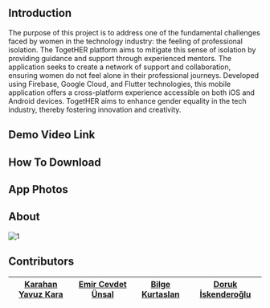 
## Introduction
The purpose of this project is to address one of the fundamental challenges faced by women in the technology industry: the feeling of professional isolation. The TogetHER platform aims to mitigate this sense of isolation by providing guidance and support through experienced mentors. The application seeks to create a network of support and collaboration, ensuring women do not feel alone in their professional journeys. Developed using Firebase, Google Cloud, and Flutter technologies, this mobile application offers a cross-platform experience accessible on both iOS and Android devices. TogetHER aims to enhance gender equality in the tech industry, thereby fostering innovation and creativity.

## Demo Video Link

## How To Download

## App Photos

## About
![1](https://github.com/emircevdet/SC-Project/assets/145847994/272f2b13-81c6-478f-8cfb-70cc686847a7)


## Contributors
|[Karahan Yavuz Kara](https://github.com/karahanyavuzkara)|[Emir Cevdet Ünsal](https://github.com/emircevdet)| [Bilge Kurtaslan](https://github.com/wreelds)                                                                                                                                         |[Doruk İskenderoğlu](https://github.com/DorukIskenderoglu)|
|---|---|---|---|










